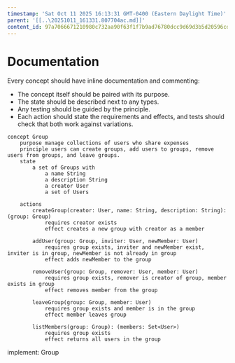 ```yaml
---
timestamp: 'Sat Oct 11 2025 16:13:31 GMT-0400 (Eastern Daylight Time)'
parent: '[[..\20251011_161331.807704ac.md]]'
content_id: 97a7066671210980c732aa90f63f1f7b9ad76780dcc9d69d3b5d20596cda57e7
---
```


# Documentation

Every concept should have inline documentation and commenting:

* The concept itself should be paired with its purpose.
* The state should be described next to any types.
* Any testing should be guided by the principle.
* Each action should state the requirements and effects, and tests should check that both work against variations.

```
concept Group
    purpose manage collections of users who share expenses
    principle users can create groups, add users to groups, remove users from groups, and leave groups.
    state
        a set of Groups with
            a name String
            a description String
            a creator User
            a set of Users

    actions
        createGroup(creator: User, name: String, description: String): (group: Group)
            requires creator exists
            effect creates a new group with creator as a member

        addUser(group: Group, inviter: User, newMember: User)
            requires group exists, inviter and newMember exist, inviter is in group, newMember is not already in group
            effect adds newMember to the group

        removeUser(group: Group, remover: User, member: User)
            requires group exists, remover is creator of group, member exists in group
            effect removes member from the group

        leaveGroup(group: Group, member: User)
            requires group exists and member is in the group
            effect member leaves group

        listMembers(group: Group): (members: Set<User>)
            requires group exists
            effect returns all users in the group
```

implement: Group

